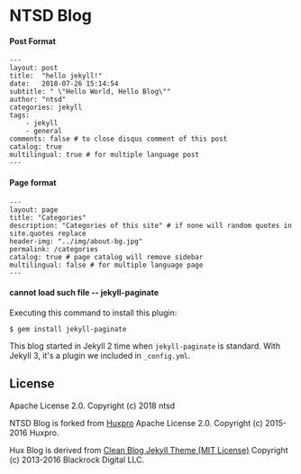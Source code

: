 # NTSD Blog

#### Post Format

```
---
layout: post
title:  "hello jekyll!"
date:   2018-07-26 15:14:54
subtitle: " \"Hello World, Hello Blog\""
author: "ntsd"
categories: jekyll
tags:
    - jekyll
    - general
comments: false # to close disqus comment of this post
catalog: true
multilingual: true # for multiple language post
---
```

#### Page format
```
---
layout: page
title: "Categories"
description: "Categories of this site" # if none will random quotes in site.quotes replace
header-img: "../img/about-bg.jpg"
permalink: /categories
catalog: true # page catalog will remove sidebar
multilingual: false # for multiple language page
---
```

#### cannot load such file -- jekyll-paginate

Executing this command to install this plugin:

```
$ gem install jekyll-paginate 
```

This blog started in Jekyll 2 time when `jekyll-paginate` is standard. With Jekyll 3, it's a plugin we included in `_config.yml`.



## License

Apache License 2.0.
Copyright (c) 2018 ntsd

NTSD Blog is forked from [Huxpro](https://github.com/Huxpro/huxpro.github.io)
Apache License 2.0. Copyright (c) 2015-2016 Huxpro.

Hux Blog is derived from [Clean Blog Jekyll Theme (MIT License)](https://github.com/BlackrockDigital/startbootstrap-clean-blog-jekyll/)
Copyright (c) 2013-2016 Blackrock Digital LLC.
